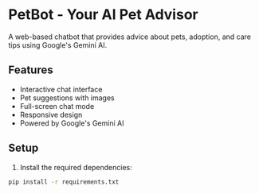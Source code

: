 # PetBot - Your AI Pet Advisor

A web-based chatbot that provides advice about pets, adoption, and care tips using Google's Gemini AI.

## Features

- Interactive chat interface
- Pet suggestions with images
- Full-screen chat mode
- Responsive design
- Powered by Google's Gemini AI

## Setup

1. Install the required dependencies:
```bash
pip install -r requirements.txt
